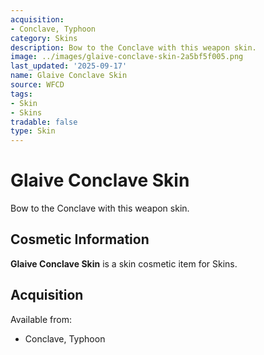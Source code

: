 ```yaml
---
acquisition:
- Conclave, Typhoon
category: Skins
description: Bow to the Conclave with this weapon skin.
image: ../images/glaive-conclave-skin-2a5bf5f005.png
last_updated: '2025-09-17'
name: Glaive Conclave Skin
source: WFCD
tags:
- Skin
- Skins
tradable: false
type: Skin
---
```


# Glaive Conclave Skin

Bow to the Conclave with this weapon skin.

## Cosmetic Information

**Glaive Conclave Skin** is a skin cosmetic item for Skins.

## Acquisition

Available from:
- Conclave, Typhoon

